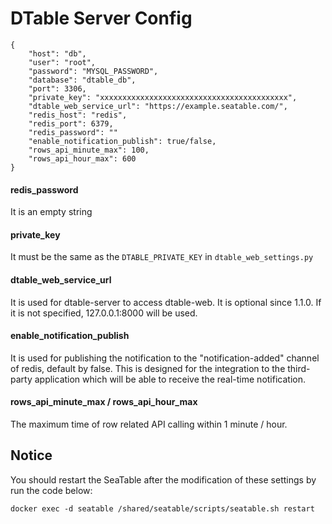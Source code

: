 # DTable Server Config

```
{
    "host": "db",
    "user": "root",
    "password": "MYSQL_PASSWORD",
    "database": "dtable_db",
    "port": 3306,
    "private_key": "xxxxxxxxxxxxxxxxxxxxxxxxxxxxxxxxxxxxxxxxxx",
    "dtable_web_service_url": "https://example.seatable.com/",
    "redis_host": "redis",
    "redis_port": 6379,
    "redis_password": ""
    "enable_notification_publish": true/false,
    "rows_api_minute_max": 100,
    "rows_api_hour_max": 600
}

```
#### redis_password

It is an empty string

#### private_key

It must be the same as the `DTABLE_PRIVATE_KEY` in `dtable_web_settings.py` 

#### dtable_web_service_url

It is used for dtable-server to access dtable-web. It is optional since 1.1.0. If it is not specified, 127.0.0.1:8000 will be used.

#### enable_notification_publish

It is used for publishing the notification to the "notification-added" channel of redis, default by false.  This is designed for the integration to the third-party application which will be able to receive the real-time notification.

#### rows_api_minute_max / rows_api_hour_max

The maximum time of row related API calling within 1 minute / hour.

## Notice

You should restart the SeaTable after the modification of these settings by run the code below:

```
docker exec -d seatable /shared/seatable/scripts/seatable.sh restart
```


